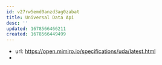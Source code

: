 ```yaml
---
id: v27rw5emd0anzd3ag0zabat
title: Universal Data Api
desc: ''
updated: 1678566466211
created: 1678566449499
---
```


- url: https://open.mimiro.io/specifications/uda/latest.html
- 